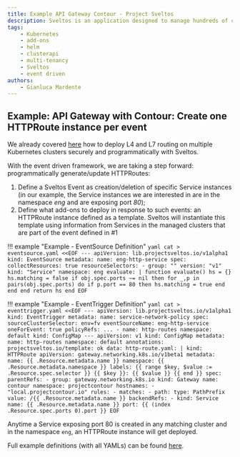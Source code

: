 ```yaml
---
title: Example API Gateway Contour - Project Sveltos
description: Sveltos is an application designed to manage hundreds of clusters by providing declarative APIs to deploy Kubernetes add-ons across multiple clusters.
tags:
    - Kubernetes
    - add-ons
    - helm
    - clusterapi
    - multi-tenancy
    - Sveltos
    - event driven
authors:
    - Gianluca Mardente
---
```


## Example: API Gateway with Contour: Create one HTTPRoute instance per event

We already covered [here](https://medium.com/@projectsveltos/how-to-deploy-l4-and-l7-routing-on-multiple-kubernetes-clusters-securely-and-programmatically-930ebe65fa8c) how to deploy L4 and L7 routing on multiple Kubernetes clusters securely and programmatically with Sveltos.

With the event driven framework, we are taking a step forward: programmatically generate/update HTTPRoutes: 

1. Define a Sveltos Event as creation/deletion of specific Service instances (in our example, the Service instances we are interested in are in the namespace *eng* and are exposing port *80*);
1. Define what add-ons to deploy in response to such events: an HTTPRoute instance defined as a template. Sveltos will instantiate this template using information from Services in the managed clusters that are part of the event defined in #1

!!! example "Example - EventSource Definition"
    ```yaml
    cat > eventsource.yaml <<EOF
    ---
    apiVersion: lib.projectsveltos.io/v1alpha1
    kind: EventSource
    metadata:
    name: eng-http-service
    spec:
    collectResources: true
    resourceSelectors:
    - group: ""
      version: "v1"
      kind: "Service"
      namespace: eng
      evaluate: |
        function evaluate()
          hs = {}
          hs.matching = false
          if obj.spec.ports ~= nil then
            for _,p in pairs(obj.spec.ports) do
              if p.port == 80 then
                hs.matching = true
              end
            end
          end
          return hs
        end
    EOF
    ```

!!! example "Example - EventTrigger Definition"
    ```yaml
    cat > eventtrigger.yaml <<EOF
    ---
    apiVersion: lib.projectsveltos.io/v1alpha1
    kind: EventTrigger
    metadata:
    name: service-network-policy
    spec:
    sourceClusterSelector: env=fv
    eventSourceName: eng-http-service
    oneForEvent: true
    policyRefs:
    ...
    - name: http-routes
      namespace: default
      kind: ConfigMap
    ---
    apiVersion: v1
    kind: ConfigMap
    metadata:
      name: http-routes
      namespace: default
      annotations:
        projectsveltos.io/template: ok
    data:
      http-route.yaml: |
        kind: HTTPRoute
        apiVersion: gateway.networking.k8s.io/v1beta1
        metadata:
          name: {{ .Resource.metadata.name }}
          namespace: {{ .Resource.metadata.namespace }}
          labels:
            {{ range $key, $value := .Resource.spec.selector }}
            {{ $key }}: {{ $value }}
            {{ end }}
        spec:
          parentRefs:
          - group: gateway.networking.k8s.io
            kind: Gateway
            name: contour
            namespace: projectcontour
          hostnames:
          - "local.projectcontour.io"
          rules:
          - matches:
            - path:
                type: PathPrefix
                value: /{{ .Resource.metadata.name }}
            backendRefs:
            - kind: Service
              name: {{ .Resource.metadata.name }}
              port: {{ (index .Resource.spec.ports 0).port }}
    EOF
    ```

Anytime a Service exposing port 80 is created in any matching cluster and in the namespace `eng`, an HTTPRoute instance will get deployed.

Full example definitions (with all YAMLs) can be found [here](https://github.com/projectsveltos/demos/blob/main/httproute/README.md).